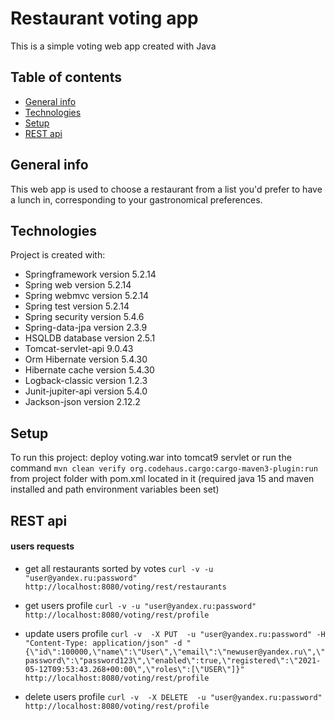 # Restaurant voting app
This is a simple voting web app created with Java 
## Table of contents
* [General info](#general-info)
* [Technologies](#technologies)
* [Setup](#setup)
* [REST api](#rest-api)

## General info
This web app is used to choose a restaurant from a list you'd prefer to have a lunch in, corresponding to your gastronomical preferences.
	
## Technologies
Project is created with:
* Springframework version 5.2.14
* Spring web version 5.2.14
* Spring webmvc version 5.2.14
* Spring test version 5.2.14
* Spring security version 5.4.6
* Spring-data-jpa version 2.3.9
* HSQLDB database version 2.5.1
* Tomcat-servlet-api 9.0.43
* Orm Hibernate version 5.4.30
* Hibernate cache version 5.4.30
* Logback-classic version 1.2.3
* Junit-jupiter-api version 5.4.0
* Jackson-json version 2.12.2
	
## Setup
To run this project: deploy voting.war into tomcat9 servlet or run the command  ```mvn clean verify org.codehaus.cargo:cargo-maven3-plugin:run```
 from project folder with pom.xml located in it (required java 15 and maven installed and path environment variables been set)
 
 ## REST api 
 
 #### users requests

* get all restaurants sorted by votes
```curl -v -u "user@yandex.ru:password" http://localhost:8080/voting/rest/restaurants```

* get users profile
```curl -v -u "user@yandex.ru:password" http://localhost:8080/voting/rest/profile```

* update users profile
```curl -v  -X PUT  -u "user@yandex.ru:password" -H "Content-Type: application/json" -d "{\"id\":100000,\"name\":\"User\",\"email\":\"newuser@yandex.ru\",\"password\":\"password123\",\"enabled\":true,\"registered\":\"2021-05-12T09:53:43.268+00:00\",\"roles\":[\"USER\"]}" http://localhost:8080/voting/rest/profile``` 

* delete users profile
```curl -v  -X DELETE  -u "user@yandex.ru:password"  http://localhost:8080/voting/rest/profile``` 
